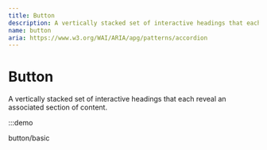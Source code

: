 ```yaml
---
title: Button
description: A vertically stacked set of interactive headings that each reveal an associated section of content.
name: button
aria: https://www.w3.org/WAI/ARIA/apg/patterns/accordion
---
```


# Button

<Description>
A vertically stacked set of interactive headings that each reveal an
associated section of content.
</Description>

:::demo

button/basic
